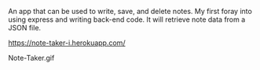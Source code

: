An app that can be used to write, save, and delete notes. My first foray into using express and writing back-end code. It will retrieve note data from a JSON file.

https://note-taker-i.herokuapp.com/


Note-Taker.gif 